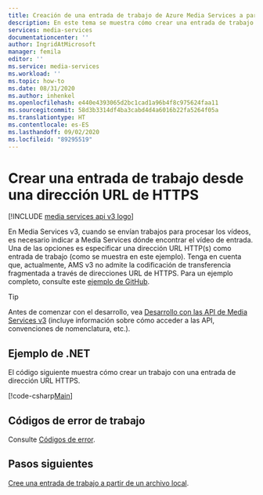```yaml
---
title: Creación de una entrada de trabajo de Azure Media Services a partir de una dirección URL de HTTPS | Microsoft Docs
description: En este tema se muestra cómo crear una entrada de trabajo de Azure Media Services a partir de una dirección URL HTTPS.
services: media-services
documentationcenter: ''
author: IngridAtMicrosoft
manager: femila
editor: ''
ms.service: media-services
ms.workload: ''
ms.topic: how-to
ms.date: 08/31/2020
ms.author: inhenkel
ms.openlocfilehash: e440e4393065d2bc1cad1a96b4f8c975624faa11
ms.sourcegitcommit: 58d3b3314df4ba3cabd4d4a6016b22fa5264f05a
ms.translationtype: HT
ms.contentlocale: es-ES
ms.lasthandoff: 09/02/2020
ms.locfileid: "89295519"
---
```

# <a name="create-a-job-input-from-an-https-url"></a>Crear una entrada de trabajo desde una dirección URL de HTTPS

[!INCLUDE [media services api v3 logo](./includes/v3-hr.md)]

En Media Services v3, cuando se envían trabajos para procesar los vídeos, es necesario indicar a Media Services dónde encontrar el vídeo de entrada. Una de las opciones es especificar una dirección URL HTTP(s) como entrada de trabajo (como se muestra en este ejemplo). Tenga en cuenta que, actualmente, AMS v3 no admite la codificación de transferencia fragmentada a través de direcciones URL de HTTPS. Para un ejemplo completo, consulte este [ejemplo de GitHub](https://github.com/Azure-Samples/media-services-v3-dotnet-quickstarts/blob/master/AMSV3Quickstarts/EncodeAndStreamFiles/Program.cs).

> [!TIP]
> Antes de comenzar con el desarrollo, vea [Desarrollo con las API de Media Services v3](media-services-apis-overview.md) (incluye información sobre cómo acceder a las API, convenciones de nomenclatura, etc.).

## <a name="net-sample"></a>Ejemplo de .NET

El código siguiente muestra cómo crear un trabajo con una entrada de dirección URL HTTPS.

[!code-csharp[Main](../../../media-services-v3-dotnet-quickstarts/AMSV3Quickstarts/EncodeAndStreamFiles/Program.cs#SubmitJob)]

## <a name="job-error-codes"></a>Códigos de error de trabajo

Consulte [Códigos de error](/rest/api/media/jobs/get#joberrorcode).

## <a name="next-steps"></a>Pasos siguientes

[Cree una entrada de trabajo a partir de un archivo local](job-input-from-local-file-how-to.md).
